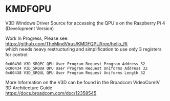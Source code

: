 # KMDFQPU
V3D Windows Driver Source for accessing the QPU's on the Raspberry Pi 4 (Development Version)

Work In Progress, Please see: https://github.com/TheMindVirus/KMDFQPU/tree/hello_fft \
which needs heavy restructuring and simplification to use only 3 registers for control:

```
0x00430 V3D_SRQPC QPU User Program Request Program Address 32 
0x00434 V3D_SRQUA QPU User Program Request Uniforms Address 32 
0x00438 V3D_SRQUL QPU User Program Request Uniforms Length 32
```

More Information on the V3D can be found in the Broadcom VideoCoreIV 3D Architecture Guide \
https://docs.broadcom.com/doc/12358545
